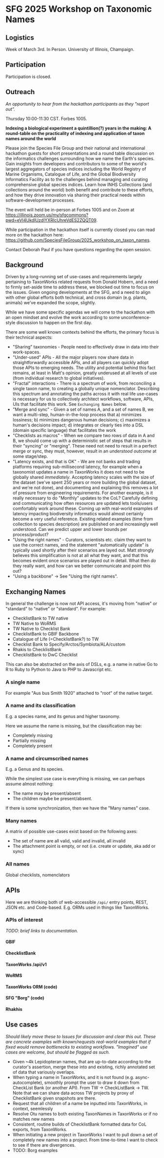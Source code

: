 # SFG 2025 Workshop on Taxonomic Names

## Logistics

Week of March 3rd. In Person. University of Illinois, Champaign.

## Participation

Participation is closed.

## Outreach

_An opportunity to hear from the hackathon participants as they "report out"._

Thursday 10:00-11:30 CST.  Forbes 1005.

**Indexing a biological experiment a quintillion(?) years in the making: A round-table on the practicality of indexing and application of taxon names around the world** 

Please join the Species File Group and their national and international hackathon guests for short presentations and a round table discussion on the informatics challenges surrounding how we name the Earth's species. Gain insights from developers and contributors to some of the world's largest aggregators of species indices including the World Registry of Marine Organisms, Catalogue of Life, and the Global Biodiversity Informatics Facility as to the challenges behind managing and curating comprehensive global species indices. Learn how INHS Collections (and collections around the world) both benefit and contribute to these efforts, and how they drive innovation via sharing their practical needs within software-development processes.

The event will held be in-person at Forbes 1005 and on Zoom at https://illinois.zoom.us/my/sfgcommons?pwd=eVI4UkdIUzdIYXRIcUhreVdES2ZQQT09. 

While participation in the hackathon itself is currently closed you can read more on the hackathon here: https://github.com/SpeciesFileGroup/2025_workshop_on_taxon_names.

Contact Deborah Paul if you have questions regarding the open session.

## Background

Driven by a long-running set of use-cases and requirements largely pertaining to TaxonWorks related requests from Donald Hobern, and a need to firmly set-aside time to address these, we blocked out time to focus on the issues. Given ongoing developments at the SFG, and a need to align with other global efforts both technical, and cross domain (e.g. plants, animals) we've expanded the scope, slightly.

While we have some specific agendas we will come to the hackathon with an open mindset and evolve the work according to some unconference-style discussion to happen on the first day.

There are some well known contexts behind the efforts, the primary focus is their technical aspects:

* "Sharing" taxonomies - People need to effectively draw in data into their work-spaces. 
* "Under-used" APIs - All the major players now share data in straightforwardly accessible APIs, and all players can quickly adopt those APIs to emerging needs. The utility and potential behind this fact remains, at least in Matt's opinion, greatly underused at all levels of use (from individual research to global initiatives).
* "Fractal" interactions - There is a spectrum of work, from reconciling a single taxon name, to creating a globally unique nomenclator. Describing this spectrum and annotating the paths across it with real life use-cases is necessary for us to collectively architect workflows, software, APIs, UIs that facilitate this work. See `Exchanging Names` below.
* "Merge and sync" - Given a set of names A, and a set of names B, we want a multi-step, human-in-the-loop process that a) minimizes lossiness; b) minimizes dangerous human decisions; c) maximizes a human's decisions impact; d) integrates or clearly ties into a DSL (domain specific language) that facilitates the work
* "Checklists as macros" - When we compare two rows of data in A and B, we should come up with a deterministic set of steps that results in their "syncing" or "merging".  These need not need to result in a perfect merge or sync, they must, however, result in an *understood outcome* at some stage/step.
* "Latency exists, and that is OK" - We are not banks and trading platforms requiring sub-millisecond latency, for example when a taxonomist updates a name in TaxonWorks it does not need to be globally shared *immediately*. Accepting latency scales with the size of the dataset (we've spent 250 years or more building the global dataset, and we're not done), and documenting and explaining this removes a lot of pressure from engineering requirements. For another example, is it really necessary to do "Monthly" updates to the CoL? Carefully defining and communicating how often resources are updated lets tools/users comfortably work around these. Coming up with real-world examples of latency impacting biodiversity informatics would almost certainly become a very useful reference. Existing related examples (time from collection to species description) are published on and increasingly well understood. Can we predict upper and lower bounds per process/product?
* "Using the right names" - Curators, scientists etc. claim they want to use the correct names, and the statement "automatically update" is typically used shortly after their scenarios are layed out. Matt strongly believes this simplification is not at all what they want, and that this becomes evident once scenarios are played out in detail. What then _do_ they really want, and how can we better communicate and point this out?
* "Using a backbone" -> See "Using the right names".

## Exchanging Names

In general the challenge is now not API access, it's moving from "native" or "standard" to "native" or "standard".  For example:

* ChecklistBank to TW native
* TW Native to WoRMS
* TW Native to Checklist Bank
* ChecklistBank to GBIF Backbone
* Catalogue of Life (=ChecklistBank?) to TW
* Checklist Bank to Specify/Arctos/Symbiota/ALA/custom 
* Rhakis to ChecklistBank
* ChecklistBank to DwC Checklist

This can also be abstracted on the axis of DSLs, e.g. a name in native Go to R to Ruby to Python to Java to PHP to Javascript etc.

### A single name

For example "Aus bus Smith 1920" attached to "root" of the native target.

### A name and its classification

E.g. a species name, and its genus and higher taxonomy.

Here we assume the name is missing, but the classification may be:
* Completely missing
* Partially missing
* Completely present

### A name and circumscribed names 

E.g. a Genus and its species.

While the simplest use case is everything is missing, we can perhaps assume almost nothing:
* The name may be present/absent
* The children maybe be present/absent.

If there is some synchronization, then we have the "Many names" case.

### Many names
A matrix of possible use-cases exist based on the following axes:

* The set of name are all valid, valid and invalid, all invalid
* The attachment point is empty, or not (i.e. create or update, aka add or sync)

### All names
Global checklists, nomenclators

## APIs

Here we are thinking both of web-accessible `/api/` entry points, REST, JSON etc. and Code-based.  E.g. ORMs used in things like TaxonWorks.

### APIs of interest

_TODO: brief links to documentation._

#### GBIF 
#### ChecklistBank 
#### TaxonWorks /api/v1
#### WoRMS
#### TaxonWorks ORM (code)
#### SFG "Borg" (code)
#### Rhakhis

## Use cases

_Should likely move these to Issues for discussion and clear this out. These are concrete examples with known/requests real-world examples that if fixed would remove bottlenecks to *existing* workflows. "Imagined" use cases are welcome, but should be flagged as such._

* Given ~4k Lepidopteran names, that are up-to-date according to the curator's assertion, merge these into and existing, richly annotated set of data that variously overlaps.
* When typing a name in TaxonWorks, and it is not found (e.g. async-autocomplete), smoothly prompt the user to draw it down from CheckList Bank (or another API). From TW -> CheckListBank -> TW.  Note that we can share data across TW projects by proxy of ChecklistBank given snapshots are there.
* Request that all children of a name be inputted into TaxonWorks, in context, seemlessly
* Resolve Otu names to both existing TaxonNames in TaxonWorks or if no matches new names
* Consistent, routine builds of ChecklistBank formatted data for CoL exports, from TaxonWorks.
* When initiating a new project in TaxonWorks I want to pull down a set of completely new names into a project.  From time-to-time I want to check to see if there are divergences.
* TODO: Borg examples

